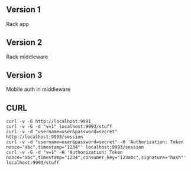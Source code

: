 
## Version 1

Rack app

## Version 2

Rack middleware

## Version 3

Mobile auth in middleware

## CURL

`curl -v -G http://localhost:9991`  
`curl -v -G -d "v=1" localhost:9993/stuff`  
`curl -v -d "username=user&password=secret" http://localhost:9993/session`  
`curl -v -d "username=user&password=secret" -H 'Authorization: Token nonce="abc",timestamp="1234"' localhost:9993/session`  
`curl -v -G -d "v=1" -H 'Authorization: Token nonce="abc",timestamp="1234",consumer_key="123abc",signature="hash"' localhost:9993/stuff`  

